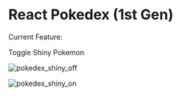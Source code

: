 # React Pokedex (1st Gen)

Current Feature:

Toggle Shiny Pokemon

![pokedex_shiny_off](https://user-images.githubusercontent.com/30732277/111934917-9e861880-8a7f-11eb-9dab-ca3e40106025.png)

![pokedex_shiny_on](https://user-images.githubusercontent.com/30732277/111935007-cd03f380-8a7f-11eb-9622-a15a18b4191e.png)

